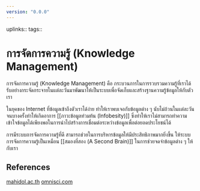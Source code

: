 ```yaml
---
version: "0.0.0"
---
```


uplinks::
tags::
# การจัดการความรู้ (Knowledge Management)
การจัดการความรู้ (Knowledge Management) คือ กระบวนการในการรวบรวมความรู้ที่เราได้รับอย่างกระจัดกระจายในแต่ละวันมาพัฒนาให้เป็นระบบเพื่อจัดเก็บและสร้างฐานความรู้ข้อมูลให้กับตัวเรา

ในยุคของ Internet ที่ข้อมูลเข้าถึงตัวเราได้ง่าย ทำให้เราพบเจอกับข้อมูลต่าง ๆ นับไม่ถ้วนในแต่ละวันจนบางครั้งทำให้เกิดอาการ [[ภาวะข้อมูลท่วมท้น (Infobesity)]] ซึ่งทำให้เราไม่สามารถทำความเข้าใจข้อมูลได้เพียงพอในการนำไปสร้างการเชื่อมต่อระหว่างข้อมูลเพื่อต่อยอดประโยชน์ได้

การมีระบบการจัดการความรู้ที่ดี สามารถช่วยในการบริหารข้อมูลให้มีประสิทธิภาพมากยิ่งขึ้น ให้ระบบการจัดการความรู้เป็นเหมือน [[สมองที่สอง (A Second Brain)]] ในการช่วยจดจำข้อมูลต่าง ๆ ให้กับเรา

## References
[mahidol.ac.th](https://www.eg.mahidol.ac.th/km61/index.php/kmwhat)
[omnisci.com](https://www.omnisci.com/technical-glossary/knowledge-management)


